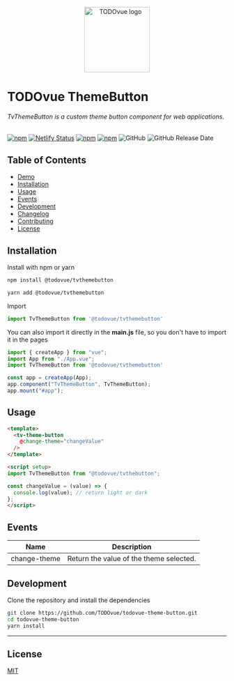 <p align="center"><img width="150" src="https://firebasestorage.googleapis.com/v0/b/todovue-blog.appspot.com/o/logo.png?alt=media&token=d8eb592f-e4a9-4b02-8aff-62d337745f41" alt="TODOvue logo">
</p>

# TODOvue ThemeButton
###### TvThemeButton is a custom theme button component for web applications.

[![npm](https://img.shields.io/npm/v/@todovue/tvthemebutton.svg)](https://www.npmjs.com/package/@todovue/tvthemebutton) [![Netlify Status](https://api.netlify.com/api/v1/badges/cb4b8651-1062-4a0b-aa47-28437cbf9fdc/deploy-status)](https://app.netlify.com/sites/todovue-theme-button/deploys) [![npm](https://img.shields.io/npm/dm/@todovue/tvthemebutton.svg)](https://www.npmjs.com/package/@todovue/tvthemebutton) [![npm](https://img.shields.io/npm/dt/@todovue/tvthemebutton.svg)](https://www.npmjs.com/package/@todovue/tvthemebutton) ![GitHub](https://img.shields.io/github/license/TODOvue/todovue-theme-button) ![GitHub Release Date](https://img.shields.io/github/release-date/TODOvue/todovue-theme-button)

## Table of Contents
- [Demo](https://todovue-theme-button.netlify.app/)
- [Installation](#installation)
- [Usage](#usage)
- [Events](#events)
- [Development](#development)
- [Changelog](https://github.com/TODOvue/todovue-theme-button/blob/main/CHANGELOG.md)
- [Contributing](https://github.com/TODOvue/todovue-theme-button/blob/main/CONTRIBUTING.md)
- [License](https://github.com/TODOvue/todovue-theme-button/blob/main/LICENSE)

## Installation
Install with npm or yarn
```bash
npm install @todovue/tvthemebutton
```
```bash
yarn add @todovue/tvthemebutton
```
Import
```js
import TvThemeButton from '@todovue/tvthemebutton'
```

You can also import it directly in the **main.js** file, so you don't have to import it in the pages
```js
import { createApp } from "vue";
import App from "./App.vue";
import TvThemeButton from '@todovue/tvthemebutton'

const app = createApp(App);
app.component("TvThemeButton", TvThemeButton);
app.mount("#app");
```

## Usage
```html
<template>
  <tv-theme-button
    @change-theme="changeValue"
  />
</template>

<script setup>
import TvThemeButton from "@todovue/tvthebutton";

const changeValue = (value) => {
  console.log(value); // return light or dark
};
</script>
```

## Events
| Name         | Description                             |
|--------------|-----------------------------------------|
| change-theme | Return the value of the theme selected. |

## Development
Clone the repository and install the dependencies
```bash
git clone https://github.com/TODOvue/todovue-theme-button.git
cd todovue-theme-button
yarn install
```
---
## License
[MIT](https://github.com/TODOvue/todovue-theme-button/blob/main/LICENSE)
